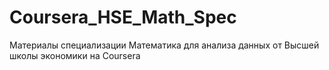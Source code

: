 # Coursera_HSE_Math_Spec
Материалы специализации Математика для анализа данных от Высшей школы экономики на Coursera
